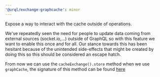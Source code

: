 ```yaml
---
'@urql/exchange-graphcache': minor
---
```


Expose a way to interact with the cache outside of operations.

We've repeatedly seen the need for people to update data coming from external sources (socket.io,...) outside of GraphQL
so with this feature we want to enable this once and for all. Our stance towards this has been hesitant because of the unintended
side-effects that might be created by doing this so this should be considered an escape hatch.

From now we can use the `cacheExchange().store` method when we use `graphCache`, the signature of this method can be found [here](https://formidable.com/open-source/urql/docs/api/graphcache/#cache)
